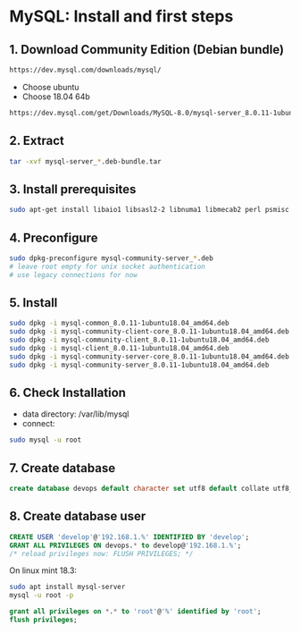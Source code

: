# MySQL: Install and first steps
## 1. Download Community Edition (Debian bundle)
```html
https://dev.mysql.com/downloads/mysql/
```
- Choose ubuntu
- Choose 18.04 64b
```html
https://dev.mysql.com/get/Downloads/MySQL-8.0/mysql-server_8.0.11-1ubuntu18.04_amd64.deb-bundle.tar
```
## 2. Extract
```bash
tar -xvf mysql-server_*.deb-bundle.tar
```
## 3. Install prerequisites
```bash
sudo apt-get install libaio1 libsasl2-2 libnuma1 libmecab2 perl psmisc
```
## 4. Preconfigure
```bash
sudo dpkg-preconfigure mysql-community-server_*.deb
# leave root empty for unix socket authentication
# use legacy connections for now
```
## 5. Install
```bash
sudo dpkg -i mysql-common_8.0.11-1ubuntu18.04_amd64.deb
sudo dpkg -i mysql-community-client-core_8.0.11-1ubuntu18.04_amd64.deb
sudo dpkg -i mysql-community-client_8.0.11-1ubuntu18.04_amd64.deb
sudo dpkg -i mysql-client_8.0.11-1ubuntu18.04_amd64.deb 
sudo dpkg -i mysql-community-server-core_8.0.11-1ubuntu18.04_amd64.deb 
sudo dpkg -i mysql-community-server_8.0.11-1ubuntu18.04_amd64.deb 
```
## 6. Check Installation
- data directory: /var/lib/mysql
- connect:
```bash
sudo mysql -u root
```
## 7. Create database
```sql
create database devops default character set utf8 default collate utf8_bin;
```
## 8. Create database user
```sql
CREATE USER 'develop'@'192.168.1.%' IDENTIFIED BY 'develop';
GRANT ALL PRIVILEGES ON devops.* to develop@'192.168.1.%';
/* reload privileges now: FLUSH PRIVILEGES; */
```
On linux mint 18.3:
```bash
sudo apt install mysql-server
mysql -u root -p
```
```sql
grant all privileges on *.* to 'root'@'%' identified by 'root';
flush privileges;
```
